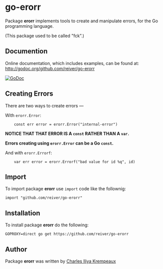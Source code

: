 # go-erorr

Package **erorr** implements tools to create and manipulate errors, for the Go programming language.

(This package used to be called "fck".)

## Documention

Online documentation, which includes examples, can be found at: http://godoc.org/github.com/reiver/go-erorr

[![GoDoc](https://godoc.org/github.com/reiver/go-erorr?status.svg)](https://godoc.org/github.com/reiver/go-erorr)

## Creating Errors

There are two ways to create errors —

With `erorr.Error`:

```
	const err error = erorr.Error("internal-error")
```

**NOTICE THAT THAT ERROR IS A `const` RATHER THAN A `var`.**

**Errors creating using `erorr.Error` can be a Go `const`.**

And with `erorr.Errorf`:

```
	var err error = erorr.Errorf("bad value for id %q", id)
```

## Import

To import package **erorr** use `import` code like the follownig:
```
import "github.com/reiver/go-erorr"
```

## Installation

To install package **erorr** do the following:
```
GOPROXY=direct go get https://github.com/reiver/go-erorr
```

## Author

Package **erorr** was written by [Charles Iliya Krempeaux](http://reiver.link)
